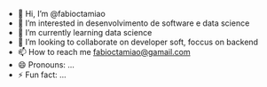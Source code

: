 - 👋 Hi, I’m @fabioctamiao
- 👀 I’m interested in desenvolvimento de software e data science
- 🌱 I’m currently learning data science
- 💞️ I’m looking to collaborate on developer soft, foccus on backend
- 📫 How to reach me fabioctamiao@gamail.com
- 😄 Pronouns: ...
- ⚡ Fun fact: ...

<!---
fabioctamiao/fabioctamiao is a ✨ special ✨ repository because its `README.md` (this file) appears on your GitHub profile.
You can click the Preview link to take a look at your changes.
--->
